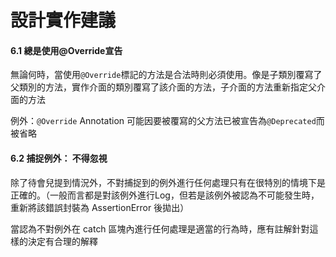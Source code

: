 # 設計實作建議

#### **6.1 總是使用@Override宣告**

無論何時，當使用```@Override```標記的方法是合法時則必須使用。像是子類別覆寫了父類別的方法，實作介面的類別覆寫了該介面的方法，子介面的方法重新指定父介面的方法

例外：```@Override``` Annotation 可能因要被覆寫的父方法已被宣告為```@Deprecated```而被省略

#### **6.2 捕捉例外： 不得忽視**

除了待會兒提到情況外，不對捕捉到的例外進行任何處理只有在很特別的情境下是正確的。（一般而言都是對該例外進行Log，但若是該例外被認為不可能發生時，重新將該錯誤封裝為 AssertionError 後拋出）

當認為不對例外在 catch 區塊內進行任何處理是適當的行為時，應有註解針對這樣的決定有合理的解釋